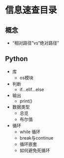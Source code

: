 # 信息速查目录

## 概念

* “相对路径”vs“绝对路径”

## Python

* 库
  * os模块
* 判断
  * if...elif...else
* 输出
  * print()
* 数据类型
  * 总览
  * 布尔值
* 循环
  * while 循环
  * break与continue
  * 循环嵌套
  * 如何避免死循环
